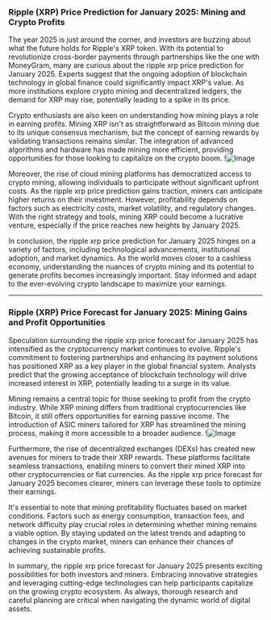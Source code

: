 ### Ripple (XRP) Price Prediction for January 2025: Mining and Crypto Profits

The year 2025 is just around the corner, and investors are buzzing about what the future holds for Ripple's XRP token. With its potential to revolutionize cross-border payments through partnerships like the one with MoneyGram, many are curious about the ripple xrp price prediction for January 2025. Experts suggest that the ongoing adoption of blockchain technology in global finance could significantly impact XRP's value. As more institutions explore crypto mining and decentralized ledgers, the demand for XRP may rise, potentially leading to a spike in its price.

Crypto enthusiasts are also keen on understanding how mining plays a role in earning profits. Mining XRP isn't as straightforward as Bitcoin mining due to its unique consensus mechanism, but the concept of earning rewards by validating transactions remains similar. The integration of advanced algorithms and hardware has made mining more efficient, providing opportunities for those looking to capitalize on the crypto boom. !![Image](https://github.com/user-attachments/assets/3be06921-4469-491d-bd37-5f14c53422b7)

Moreover, the rise of cloud mining platforms has democratized access to crypto mining, allowing individuals to participate without significant upfront costs. As the ripple xrp price prediction gains traction, miners can anticipate higher returns on their investment. However, profitability depends on factors such as electricity costs, market volatility, and regulatory changes. With the right strategy and tools, mining XRP could become a lucrative venture, especially if the price reaches new heights by January 2025.

In conclusion, the ripple xrp price prediction for January 2025 hinges on a variety of factors, including technological advancements, institutional adoption, and market dynamics. As the world moves closer to a cashless economy, understanding the nuances of crypto mining and its potential to generate profits becomes increasingly important. Stay informed and adapt to the ever-evolving crypto landscape to maximize your earnings.

---

### Ripple (XRP) Price Forecast for January 2025: Mining Gains and Profit Opportunities

Speculation surrounding the ripple xrp price forecast for January 2025 has intensified as the cryptocurrency market continues to evolve. Ripple's commitment to fostering partnerships and enhancing its payment solutions has positioned XRP as a key player in the global financial system. Analysts predict that the growing acceptance of blockchain technology will drive increased interest in XRP, potentially leading to a surge in its value.

Mining remains a central topic for those seeking to profit from the crypto industry. While XRP mining differs from traditional cryptocurrencies like Bitcoin, it still offers opportunities for earning passive income. The introduction of ASIC miners tailored for XRP has streamlined the mining process, making it more accessible to a broader audience. !![Image](https://github.com/user-attachments/assets/3be06921-4469-491d-bd37-5f14c53422b7)

Furthermore, the rise of decentralized exchanges (DEXs) has created new avenues for miners to trade their XRP rewards. These platforms facilitate seamless transactions, enabling miners to convert their mined XRP into other cryptocurrencies or fiat currencies. As the ripple xrp price forecast for January 2025 becomes clearer, miners can leverage these tools to optimize their earnings.

It's essential to note that mining profitability fluctuates based on market conditions. Factors such as energy consumption, transaction fees, and network difficulty play crucial roles in determining whether mining remains a viable option. By staying updated on the latest trends and adapting to changes in the crypto market, miners can enhance their chances of achieving sustainable profits.

In summary, the ripple xrp price forecast for January 2025 presents exciting possibilities for both investors and miners. Embracing innovative strategies and leveraging cutting-edge technologies can help participants capitalize on the growing crypto ecosystem. As always, thorough research and careful planning are critical when navigating the dynamic world of digital assets.